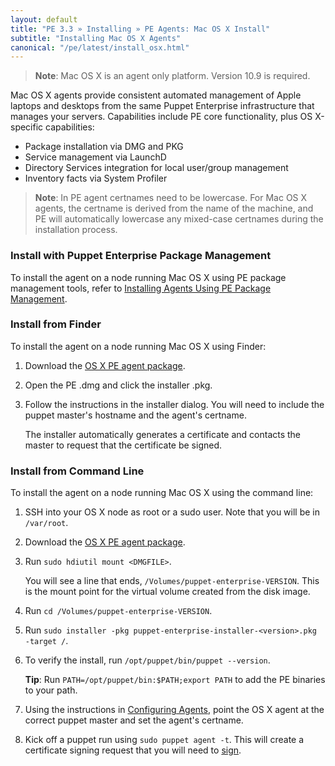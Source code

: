 ```yaml
---
layout: default
title: "PE 3.3 » Installing » PE Agents: Mac OS X Install"
subtitle: "Installing Mac OS X Agents"
canonical: "/pe/latest/install_osx.html"
---
```


>**Note**: Mac OS X is an agent only platform. Version 10.9 is required.

Mac OS X agents provide consistent automated management of Apple laptops and desktops from the same Puppet Enterprise infrastructure that manages your servers. Capabilities include PE core functionality, plus OS X-specific capabilities:

* Package installation via DMG and PKG 
* Service management via LaunchD 
* Directory Services integration for local user/group management 
* Inventory facts via System Profiler

> **Note**: In PE agent certnames need to be lowercase. For Mac OS X agents, the certname is derived from the name of the machine, and PE will automatically lowercase any mixed-case certnames during the installation process. 

### Install with Puppet Enterprise Package Management

To install the agent on a node running Mac OS X using PE package management tools, refer to [Installing Agents Using PE Package Management](./install_agents.html#installing-agents-using-pe-package-management). 

### Install from Finder

To install the agent on a node running Mac OS X using Finder:

1. Download the [OS X PE agent package](http://puppetlabs.com/download-puppet-enterprise).
2. Open the PE .dmg and click the installer .pkg.
3. Follow the instructions in the installer dialog. You will need to include the puppet master's hostname and the agent's certname.

   The installer automatically generates a certificate and contacts the master to request that the certificate be signed.
  
### Install from Command Line

To install the agent on a node running Mac OS X using the command line:

1. SSH into your OS X node as root or a sudo user. Note that you will be in `/var/root`.
2. Download the [OS X PE agent package](http://puppetlabs.com/download-puppet-enterprise).
3. Run `sudo hdiutil mount <DMGFILE>`. 

   You will see a line that ends, `/Volumes/puppet-enterprise-VERSION`. This is the mount point for the virtual volume created from the disk image.

4. Run `cd /Volumes/puppet-enterprise-VERSION`.  
5. Run `sudo installer -pkg puppet-enterprise-installer-<version>.pkg -target /`.
6. To verify the install, run `/opt/puppet/bin/puppet --version`. 

   **Tip**: Run `PATH=/opt/puppet/bin:$PATH;export PATH` to add the PE binaries to your path. 

7. Using the instructions in [Configuring Agents](./install_agents.html#configuring-agents), point the OS X agent at the correct puppet master and set the agent's certname.
8. Kick off a puppet run using `sudo puppet agent -t`. This will create a certificate signing request that you will need to [sign](#signing-agent-certificates).